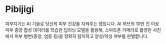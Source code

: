 # Pibijigi
피부지기는 AI 기술로 당신의 피부 건강을 지켜주는 앱입니다. AI 허브의 10만 건 이상 피부 종양 합성 데이터를 학습한 딥러닝 모델을 활용해, 스마트폰 카메라로 촬영한 사진에서 피부 병변(종양, 염증 등)을 정확히 탐지하고 양성/악성 여부를 판별합니다.
